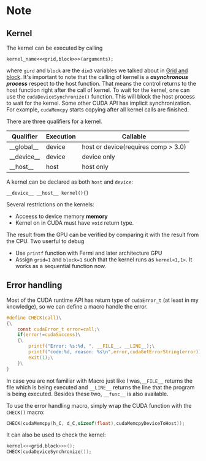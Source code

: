 # Note

## Kernel
The kernel can be executed by calling
```
kernel_name<<<grid,block>>>(arguments);
```
where `gird` and `block` are the `dim3` variables we talked about in [Grid and block](../grid_and_block/README.md). It's important to note that the calling of kernel is a **_asynchronous process_** respect to the host function. That means the control returns to the host function right after the call of kernel. To wait for the kernel, one can use the `cudaDeviceSynchronize()` function. This will block the host process to wait for the kernel. Some other CUDA API has implicit synchronization. For example, `cudaMemcpy` starts copying after all kernel calls are finished.

There are three qualifiers for a kernel.

| Qualifier      | Execution | Callable                            |
| ---            | ---       | ---                                 |
| \_\_global\_\_ | device    | host or device(requires comp > 3.0) |
| \_\_device\_\_ | device    | device only                         |
| \_\_host\_\_   | host      | host only                           |

A kernel can be declared as both `host` and `device`:
```
__device__ __host__ kernel(){}
```
Several restrictions on the kernels:
- Acceess to device memory **memory**
- Kernel on in CUDA must have `void` return type. 

The result from the GPU can be verified by comparing it with the result from the CPU. Two userful to debug
- Use `printf` function with Fermi and later architecture GPU
- Assign `grid=1` and `block=1` such that the kernel runs as `kernel<1,1>`. It works as a sequential function now.

## Error handling
Most of the CUDA runtime API has return type of `cudaError_t` (at least in my knowledge), so we can define a macro handle the error.
```c
#define CHECK(call)\
{\
	const cudaError_t error=call;\
	if(error!=cudaSuccess)\
	{\
		printf("Error: %s:%d, ", __FILE__, __LINE__);\
		printf("code:%d, reason: %s\n",error,cudaGetErrorString(error));\
		exit(1);\
	}\
}
```
In case you are not familiar with Macro just like I was,`__FILE__` returns the file which is being executed and `__LINE__` returns the line that the program is being executed. Besides these two, `__func__` is also available.

To use the error handling macro, simply wrap the CUDA function with the `CHECK()` macro:
```C
CHECK(cudaMemcpy(h_C, d_C,sizeof(float),cudaMemcpyDeviceToHost));
```
It can also be used to check the kernel:
```C
kernel<<<grid,block>>>();
CHECK(cudaDeviceSynchronize());
```

